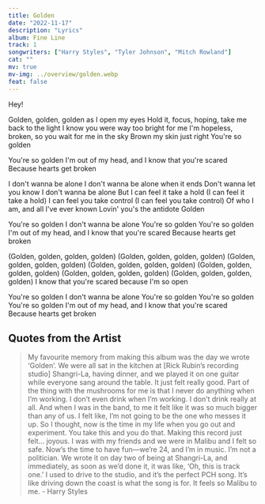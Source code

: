 ```yaml
---
title: Golden
date: "2022-11-17"
description: "Lyrics"
album: Fine Line
track: 1
songwriters: ["Harry Styles", "Tyler Johnson", "Mitch Rowland"]
cat: ""
mv: true
mv-img: ../overview/golden.webp
feat: false
---
```


<p className="intro">
Hey!
</p>
<p className="verse-one">
Golden, golden, golden as I open my eyes
Hold it, focus, hoping, take me back to the light
I know you were way too bright for me
I'm hopeless, broken, so you wait for me in the sky
Brown my skin just right
You're so golden

</p>
<p className="chorus">
You're so golden
I'm out of my head, and I know that you're scared
Because hearts get broken
</p>
<p className="verse-two">
I don't wanna be alone
I don't wanna be alone when it ends
Don't wanna let you know
I don't wanna be alone
But I can feel it take a hold (I can feel it take a hold)
I can feel you take control (I can feel you take control)
Of who I am, and all I've ever known
Lovin' you's the antidote
Golden
</p>
<p className="chorus">
You're so golden
I don't wanna be alone
You're so golden
You're so golden
I'm out of my head, and I know that you're scared
Because hearts get broken
</p>
<p className="bridge">
(Golden, golden, golden, golden)
(Golden, golden, golden, golden)
(Golden, golden, golden, golden)
(Golden, golden, golden, golden)
(Golden, golden, golden, golden)
(Golden, golden, golden, golden)
(Golden, golden, golden, golden)
I know that you're scared because I'm so open
</p>
<p className="chorus">
You're so golden
I don't wanna be alone
You're so golden
You're so golden
You're so golden
I'm out of my head, and I know that you're scared
Because hearts get broken
</p>

## Quotes from the Artist

<blockquote>
My favourite memory from making this album was the day we wrote ‘Golden’. We were all sat in the kitchen at [Rick Rubin’s recording studio] Shangri-La, having dinner, and we played it on one guitar while everyone sang around the table. It just felt really good. Part of the thing with the mushrooms for me is that I never do anything when I’m working. I don’t even drink when I’m working. I don’t drink really at all. And when I was in the band, to me it felt like it was so much bigger than any of us. I felt like, I’m not going to be the one who messes it up. So I thought, now is the time in my life when you go out and experiment. You take this and you do that. Making this record just felt… joyous. I was with my friends and we were in Malibu and I felt so safe. Now’s the time to have fun—we’re 24, and I’m in music. I’m not a politician. We wrote it on day two of being at Shangri-La, and immediately, as soon as we’d done it, it was like, ‘Oh, this is track one.’ I used to drive to the studio, and it’s the perfect PCH song. It’s like driving down the coast is what the song is for. It feels so Malibu to me.
- Harry Styles
</blockquote>
